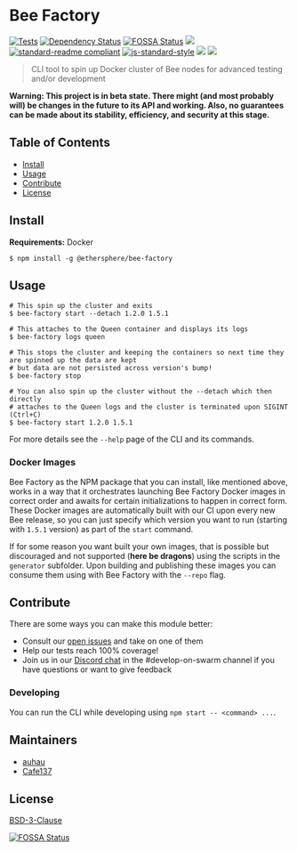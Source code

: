 # Bee Factory

[![Tests](https://github.com/ethersphere/bee-factory/actions/workflows/tests.yaml/badge.svg)](https://github.com/ethersphere/bee-factory/actions/workflows/tests.yaml)
[![Dependency Status](https://david-dm.org/ethersphere/bee-factory.svg?style=flat-square)](https://david-dm.org/ethersphere/bee-factory)
[![FOSSA Status](https://app.fossa.com/api/projects/git%2Bgithub.com%2Fethersphere%2Fbee-factory.svg?type=shield)](https://app.fossa.com/projects/git%2Bgithub.com%2Fethersphere%2Fbee-factory?ref=badge_shield)
[![](https://img.shields.io/badge/made%20by-Swarm-blue.svg?style=flat-square)](https://swarm.ethereum.org/)
[![standard-readme compliant](https://img.shields.io/badge/standard--readme-OK-brightgreen.svg?style=flat-square)](https://github.com/RichardLitt/standard-readme)
[![js-standard-style](https://img.shields.io/badge/code%20style-standard-brightgreen.svg?style=flat-square)](https://github.com/feross/standard)
![](https://img.shields.io/badge/npm-%3E%3D6.9.0-orange.svg?style=flat-square)
![](https://img.shields.io/badge/Node.js-%3E%3D12.0.0-orange.svg?style=flat-square)

> CLI tool to spin up Docker cluster of Bee nodes for advanced testing and/or development

**Warning: This project is in beta state. There might (and most probably will) be changes in the future to its API and working. Also, no guarantees can be made about its stability, efficiency, and security at this stage.**

## Table of Contents

- [Install](#install)
- [Usage](#usage)
- [Contribute](#contribute)
- [License](#license)

## Install

**Requirements:** Docker

```shell
$ npm install -g @ethersphere/bee-factory
```

## Usage

```shell
# This spin up the cluster and exits
$ bee-factory start --detach 1.2.0 1.5.1

# This attaches to the Queen container and displays its logs
$ bee-factory logs queen

# This stops the cluster and keeping the containers so next time they are spinned up the data are kept
# but data are not persisted across version's bump!
$ bee-factory stop

# You can also spin up the cluster without the --detach which then directly
# attaches to the Queen logs and the cluster is terminated upon SIGINT (Ctrl+C)
$ bee-factory start 1.2.0 1.5.1
```

For more details see the `--help` page of the CLI and its commands.

### Docker Images

Bee Factory as the NPM package that you can install, like mentioned above, works in a way that it orchestrates launching Bee Factory Docker images
in correct order and awaits for certain initializations to happen in correct form. These Docker images are automatically built with our CI
upon every new Bee release, so you can just specify which version you want to run (starting with `1.5.1` version) as part of the `start` command.

If for some reason you want built your own images, that is possible but discouraged and not supported (**here be dragons**) using the scripts in the `generator` subfolder.
Upon building and publishing these images you can consume them using with Bee Factory with the `--repo` flag.

## Contribute

There are some ways you can make this module better:

- Consult our [open issues](https://github.com/ethersphere/bee-factory/issues) and take on one of them
- Help our tests reach 100% coverage!
- Join us in our [Discord chat](https://discord.gg/wdghaQsGq5) in the #develop-on-swarm channel if you have questions or want to give feedback

### Developing

You can run the CLI while developing using `npm start -- <command> ...`.

## Maintainers

- [auhau](https://github.com/auhau)
- [Cafe137](https://github.com/cafe137)

## License

[BSD-3-Clause](./LICENSE)


[![FOSSA Status](https://app.fossa.com/api/projects/git%2Bgithub.com%2Fethersphere%2Fbee-factory.svg?type=large)](https://app.fossa.com/projects/git%2Bgithub.com%2Fethersphere%2Fbee-factory?ref=badge_large)
